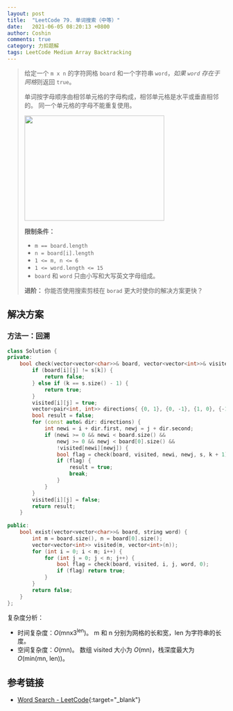 ```yaml
---
layout: post
title:  "LeetCode 79. 单词搜索（中等）"
date:   2021-06-05 08:20:13 +0800
author: Coshin
comments: true
category: 力扣题解
tags: LeetCode Medium Array Backtracking
---
```

> 给定一个 `m x n` 的字符网格 `board` 和一个字符串 `word`，*如果 `word` 存在于网格*则返回 `true`。
> 
> 单词按字母顺序由相邻单元格的字母构成，相邻单元格是水平或垂直相邻的。
> 同一个单元格的字母不能重复使用。
> 
> <img alt="" src="https://assets.leetcode.com/uploads/2020/11/04/word2.jpg" style="width: 322px; height: 242px;">
> 
> **限制条件：**
> 
> * `m == board.length`
> * `n = board[i].length`
> * `1 <= m, n <= 6`
> * `1 <= word.length <= 15`
> * `board` 和 `word` 只由小写和大写英文字母组成。
> 
> **进阶：**
> 你能否使用搜索剪枝在 `borad` 更大时使你的解决方案更快？

## 解决方案

### 方法一：回溯

```cpp
class Solution {
private:
    bool check(vector<vector<char>>& board, vector<vector<int>>& visited, int i, int j, string& s, int k) {
        if (board[i][j] != s[k]) {
            return false;
        } else if (k == s.size() - 1) {
            return true;
        }
        visited[i][j] = true;
        vector<pair<int, int>> directions{ {0, 1}, {0, -1}, {1, 0}, {-1, 0}};
        bool result = false;
        for (const auto& dir: directions) {
            int newi = i + dir.first, newj = j + dir.second;
            if (newi >= 0 && newi < board.size() &&
                newj >= 0 && newj < board[0].size() &&
                !visited[newi][newj]) {
                bool flag = check(board, visited, newi, newj, s, k + 1);
                if (flag) {
                    result = true;
                    break;
                }
            }
        }
        visited[i][j] = false;
        return result;
    }
    
public:
    bool exist(vector<vector<char>>& board, string word) {
        int m = board.size(), n = board[0].size();
        vector<vector<int>> visited(m, vector<int>(n));
        for (int i = 0; i < m; i++) {
            for (int j = 0; j < n; j++) {
                bool flag = check(board, visited, i, j, word, 0);
                if (flag) return true;
            }
        }
        return false;
    }
};
```

复杂度分析：
* 时间复杂度：*O*(mnx3<sup>len</sup>)。
  m 和 n 分别为网格的长和宽，len 为字符串的长度。
* 空间复杂度：*O*(mn)。
  数组 visited 大小为 *O*(mn)，栈深度最大为 *O*(min(mn, len))。

## 参考链接

* [Word Search - LeetCode](https://leetcode.com/problems/word-search/){:target="_blank"}
